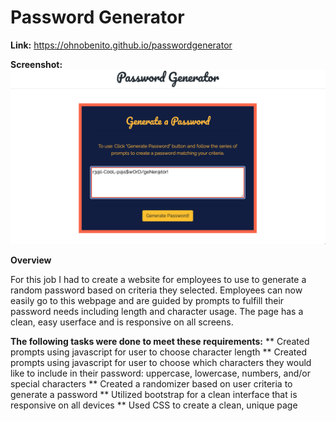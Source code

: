 # Password Generator

**Link:** https://ohnobenito.github.io/passwordgenerator

**Screenshot:**
![Screenshot:](/assets/images/passSS.png)

**Overview**

For this job I had to create a website for employees to use to generate a random password based on criteria they selected. Employees can now easily go to this webpage and are guided by prompts to fulfill their password needs including length and character usage. The page has a clean, easy userface and is responsive on all screens.
 

**The following tasks were done to meet these requirements:**
** Created prompts using javascript for user to choose character length
** Created prompts using javascript for user to choose which characters they would like to include in their password: uppercase, lowercase, numbers, and/or special characters
** Created a randomizer based on user criteria to generate a password
** Utilized bootstrap for a clean interface that is responsive on all devices
** Used CSS to create a clean, unique page
